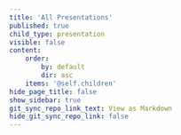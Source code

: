 ```yaml
---
title: 'All Presentations'
published: true
child_type: presentation
visible: false
content:
    order:
        by: default
        dir: asc
    items: '@self.children'
hide_page_title: false
show_sidebar: true
git_sync_repo_link_text: View as Markdown
hide_git_sync_repo_link: false
---
```


